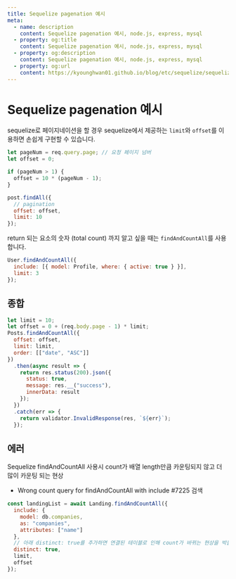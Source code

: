 ```yaml
---
title: Sequelize pagenation 예시
meta:
  - name: description
    content: Sequelize pagenation 예시, node.js, express, mysql
  - property: og:title
    content: Sequelize pagenation 예시, node.js, express, mysql
  - property: og:description
    content: Sequelize pagenation 예시, node.js, express, mysql
  - property: og:url
    content: https://kyounghwan01.github.io/blog/etc/sequelize/sequelize-pagenation/
---
```


# Sequelize pagenation 예시

sequelize로 페이지네이션을 할 경우 sequelize에서 제공하는 `limit`와 `offset`를 이용하면 손쉽게 구현할 수 있습니다.

```js
let pageNum = req.query.page; // 요청 페이지 넘버
let offset = 0;

if (pageNum > 1) {
  offset = 10 * (pageNum - 1);
}

post.findAll({
  // pagination
  offset: offset,
  limit: 10
});
```

return 되는 요소의 숫자 (total count) 까지 알고 싶을 때는 `findAndCountAll`를 사용합니다.

```js
User.findAndCountAll({
  include: [{ model: Profile, where: { active: true } }],
  limit: 3
});
```

## 종합

```js
let limit = 10;
let offset = 0 + (req.body.page - 1) * limit;
Posts.findAndCountAll({
  offset: offset,
  limit: limit,
  order: [["date", "ASC"]]
})
  .then(async result => {
    return res.status(200).json({
      status: true,
      message: res.__("success"),
      innerData: result
    });
  })
  .catch(err => {
    return validator.InvalidResponse(res, `${err}`);
  });
```

## 에러

Sequelize findAndCountAll 사용시 count가 배열 length만큼 카운팅되지 않고 더 많이 카운팅 되는 현상

- Wrong count query for findAndCountAll with include #7225 검색

```js
const landingList = await Landing.findAndCountAll({
  include: {
    model: db.companies,
    as: "companies",
    attributes: ["name"]
  },
  // 아래 distinct: true를 추가하면 연결된 테이블로 인해 count가 바뀌는 현상을 박을 수 있다.
  distinct: true,
  limit,
  offset
});
```

<TagLinks />

<Comment />
